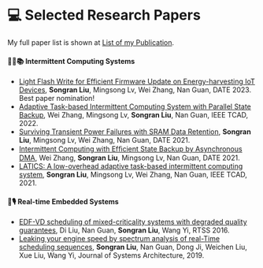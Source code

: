 
# 💻 Selected Research Papers

My full paper list is shown at [List of my Publication](pub_full.md).

#### 🧑‍🎨📚 Intermittent Computing Systems
- [Light Flash Write for Efficient Firmware Update on Energy-harvesting IoT Devices](), **Songran Liu**, Mingsong Lv, Wei Zhang, Nan Guan, DATE 2023. Best paper nomination!
- [Adaptive Task-based Intermittent Computing System with Parallel State Backup](), Wei Zhang, Mingsong Lv, **Songran Liu**, Nan Guan, IEEE TCAD, 2022.
- [Surviving Transient Power Failures with SRAM Data Retention](), **Songran Liu**, Mingsong Lv, Wei Zhang, Nan Guan, DATE 2021.
- [Intermittent Computing with Efﬁcient State Backup by Asynchronous DMA](), Wei Zhang, **Songran Liu**, Mingsong Lv, Nan Guan, DATE 2021.
- [LATICS: A low-overhead adaptive task-based intermittent computing system](), **Songran Liu**, Mingsong Lv, Wei Zhang, Nan Guan, IEEE TCAD, 2021.

#### 🎼🎙 Real-time Embedded Systems
- [EDF-VD scheduling of mixed-criticality systems with degraded quality guarantees](), Di Liu, Nan Guan, **Songran Liu**, Wang Yi, RTSS 2016.
- [Leaking your engine speed by spectrum analysis of real-Time scheduling sequences](), **Songran Liu**, Nan Guan, Dong Ji, Weichen Liu, Xue Liu, Wang Yi, Journal of Systems Architecture, 2019.

